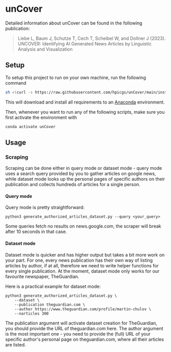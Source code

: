 # unCover

Detailed information about unCover can be found in the following publication:

> Liebe L, Baum J, Schutze T, Cech T, Scheibel W, and Dollner J (2023). UNCOVER:
> Identifying AI Generated News Articles by Linguistic Analysis and
> Visualization

## Setup

<!--
TODO: do we want to include instructions to deploy on streamlit?
-->

To setup this project to run on your own machine, run the following command

```sh
sh <(curl -s https://raw.githubusercontent.com/hpicgs/unCover/main/install.sh)
```

This will download and install all requirements to an
[Anaconda](https://www.anaconda.com) environment.

Then, whenever you want to run any of the following scripts, make sure you first
activate the environment with

```sh
conda activate unCover
```

## Usage

<!--
TODO: introductory paragraph for different usage modes (running the server,
scraping, etc
-->

<!--
TODO: include instructions for running the server normally
-->

### Scraping

<!--
TODO: check if this is correct & up to date
-->

Scraping can be done either in query mode or dataset mode - query mode uses a
search query provided by you to gather articles on google news, while dataset
mode looks up the personal pages of specific authors on their publication and
collects hundreds of articles for a single person.

#### Query mode

Query mode is pretty straightforward:

```shell
python3 generate_authorized_articles_dataset.py --query <your_query>
```

Some queries fetch no results on news.google.com, the scraper will break after
10 seconds in that case.

#### Dataset mode

Dataset mode is quicker and has higher output but takes a bit more work on your
part. For one, every news publication has their own way of listing articles by
author, if at all, therefore we need to write helper functions for every single
publication. At the moment, dataset mode only works for our favourite newspaper,
TheGuardian.

Here is a practical example for dataset mode:

```shell
python3 generate_authorized_articles_dataset.py \
    --dataset \
    --publication theguardian.com \
    --author https://www.theguardian.com/profile/martin-chulov \
    --narticles 300
```

The publication argument will activate dataset creation for TheGuardian, you
should provide the URL of theguardian.com here. The author argument is the most
important one - you need to provide the (full) URL of your specific author's
personal page on theguardian.com, where all their articles are listed.
